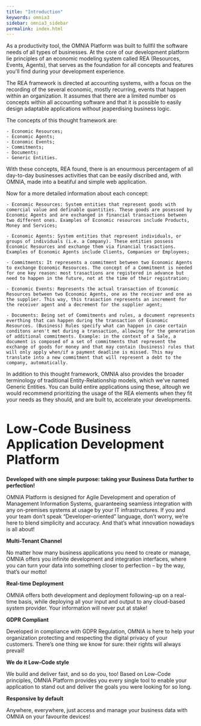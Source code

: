 ```yaml
---
title: "Introduction"
keywords: omnia3
sidebar: omnia3_sidebar
permalink: index.html
---
```


<p>As a productivity tool, the OMNIA Platform was built to fullfil the software needs of all types of businesses. At the core of our development platform lie principles of an economic modeling system called REA (Resources, Events, Agents), that serves as the foundation for all concepts and features you'll find during your development experience.
 
The REA framework is directed at accounting systems, with a focus on the recording of the several economic, mostly recurring, events that happen within an organization. It assumes that there are a limited number os concepts within all accounting software and that it is possible to easily design adaptable applications without jeaperdising business logic.
 
The concepts of this thought framework are: 
 
    - Economic Resources;
    - Economic Agents;
    - Economic Events;
    - Commitments;
    - Documents;
    - Generic Entities.
    
With these concepts, REA found, there is an enourmous percentagem of all day-to-day businesses activities that can be easily discribed and, with OMNIA, made into a beatiful and simple web application.
 
Now for a more detailed information about each concept: 
 
    - Economic Resources: System entities that represent goods with comercial value and definable quantities. These goods are posessed by Economic Agents and are exchanged in financial transactions between two different ones. Examples of Economic resources include Products, Money and Services;
    
    - Economic Agents: System entities that represent individuals, or groups of individuals (i.e. a Company). These entities possess Economic Resources and exchange them via financial trasactions. Examples of Economic Agents include Clients, Companies or Employees;
    
    - Commitments: It represents a commitment between two Economic Agents to exchange Economic Resources. The concept of a Commitment is needed for one key reason: most trasactions are registered in advance but need to happen in the future, not at the time of their registration;
    
    - Economic Events: Represents the actual transaction of Economic Resources between two Economic Agents, one as the receiver and one as the supplier. This way, this trasaction represents an increment for the receiver agent and a decrement for the supplier agent;
 
    - Documents: Being set of Commitments and rules, a document represents everthing that can happen during the transaction of Economic Resources. (Business) Rules specify what can happen in case certain conditons aren't met during a transaction, allowing for the generation of additional commitments. Example: in the context of a Sale, a document is composed of a set of commitments that represent the exchange of goods for money and that may contain (business) rules that will only apply when/if a payment deadline is missed. This may translate into a new commitment that will represent a debt to the company, automatically.
    
 
In addition to this thought framework, OMNIA also provides the broader terminology of traditional Entity-Relationship models, which we've named Generic Entities. You can build entire applications using these, altough we would recommend prioritizing the usage of the REA elements when they fit your needs as they should, and are built to, accelerate your developments.</p>

<h1 style="font-size:34px;" id="building-a-business-management-app-has-never-been-this-easier-nor-simple">Low-Code Business Application Development Platform</h1>


<span><strong> Developed with one simple purpose: taking your Business Data further to perfection!</strong></span> 



<p>OMNIA Platform is designed for Agile Development and operation of Management Information Systems, 
guaranteeing seamless integration with any on-premises systems at usage by your IT infrastructures. 
If you and your team don’t speak “Developer-oriented” language, don’t worry, we’re here to blend simplicity and accuracy. 
And that’s what innovation nowadays is all about!</p>


<span><strong> Multi-Tenant Channel</strong></span>

<p>No matter how many business applications you need to create or manage, OMNIA offers you infinite development and integration interfaces, where you can turn your data into something closer to perfection – by the way, that’s our motto!</p>


<span><strong> Real-time Deployment</strong></span>

<p>OMNIA offers both development and deployment following-up on a 
real-time basis, while deploying all your input and output to any 
cloud-based system provider. Your information will never put at stake!</p>


<span><strong> GDPR Compliant</strong></span>

<p>Developed in compliance with GDPR Regulation, OMNIA is here to help 
your organization protecting and respecting the digital privacy of your 
customers. There’s one thing we know for sure: their rights will always 
prevail!</p>


<span><strong> We do it Low-Code style</strong></span>

<p>We build and deliver fast, and so do you, too! Based on Low-Code 
principles, OMNIA Platform provides you every single tool to enable your
application to stand out and deliver the goals you were looking for so 
long.</p>


<span><strong> Responsive by default</strong></span>

<p>Anywhere, everywhere, just access and manage​ your business data with OMNIA on your favourite devices!</p>

